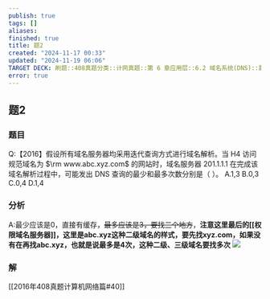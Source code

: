 ```yaml
---
publish: true
tags: []
aliases: 
finished: true
title: 题2
created: "2024-11-17 00:33"
updated: "2024-11-19 06:06"
TARGET DECK: 刷题::408真题分类::计网真题::第 6 章应用层::6.2 域名系统(DNS)::题2
error: true
---
```

## 题2
### 题目
Q:【2016】假设所有域名服务器均采用迭代查询方式进行域名解析。当 H4 访问规范域名为 $\rm www.abc.xyz.com$ 的网站时，域名服务器 201.1.1.1 在完成该域名解析过程中，可能发出 DNS 查询的最少和最多次数分别是（ ）。
A.1,3 
B.0,3 
C.0,4 
D.1,4
### 分析
A:最少应该是0，直接有缓存，~~最多应该是3，要找三个地方~~，**注意这里最后的[[权限域名服务器]]，这里是abc.xyz这种二级域名的样式，要先找xyz.com，如果没有在再找abc.xyz，也就是说最多是4次，这种二级、三级域名要找多次**
![](https://img.hwenyi.live/202411191405109.webp)
### 解
[[2016年408真题计算机网络篇#40]]
<!--ID: 1732188632776-->
